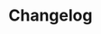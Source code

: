 <!--
  Copyright (C) 2010-2020 Talend Inc. - www.talend.com
 
  This source code is available under agreement available at
  https://github.com/Talend/api-portal-template/blob/main/LICENSE.md
 
  You should have received a copy of the agreement
  along with this program; if not, write to Talend SA
  9 rue Pages 92150 Suresnes, France
-->

# Changelog
